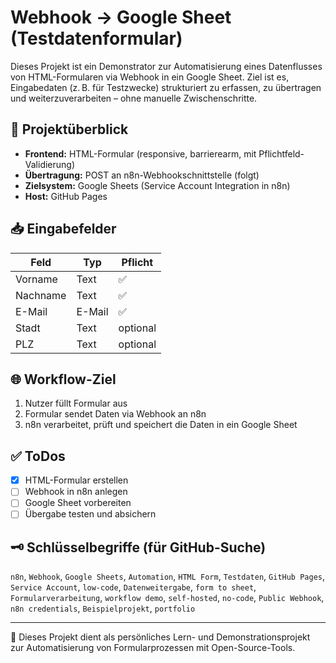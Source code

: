 # Webhook → Google Sheet (Testdatenformular)

Dieses Projekt ist ein Demonstrator zur Automatisierung eines Datenflusses von HTML-Formularen via Webhook in ein Google Sheet. Ziel ist es, Eingabedaten (z. B. für Testzwecke) strukturiert zu erfassen, zu übertragen und weiterzuverarbeiten – ohne manuelle Zwischenschritte.

## 🔧 Projektüberblick

- **Frontend:** HTML-Formular (responsive, barrierearm, mit Pflichtfeld-Validierung)
- **Übertragung:** POST an n8n-Webhookschnittstelle (folgt)
- **Zielsystem:** Google Sheets (Service Account Integration in n8n)
- **Host:** GitHub Pages

## 📥 Eingabefelder

| Feld         | Typ     | Pflicht |
|--------------|---------|---------|
| Vorname      | Text    | ✅      |
| Nachname     | Text    | ✅      |
| E-Mail       | E-Mail  | ✅      |
| Stadt        | Text    | optional |
| PLZ          | Text    | optional |

## 🌐 Workflow-Ziel

1. Nutzer füllt Formular aus
2. Formular sendet Daten via Webhook an n8n
3. n8n verarbeitet, prüft und speichert die Daten in ein Google Sheet

## ✅ ToDos

- [x] HTML-Formular erstellen
- [ ] Webhook in n8n anlegen
- [ ] Google Sheet vorbereiten
- [ ] Übergabe testen und absichern

## 🗝️ Schlüsselbegriffe (für GitHub-Suche)

`n8n`, `Webhook`, `Google Sheets`, `Automation`, `HTML Form`, `Testdaten`, `GitHub Pages`, `Service Account`, `low-code`, `Datenweitergabe`, `form to sheet`, `Formularverarbeitung`, `workflow demo`, `self-hosted`, `no-code`, `Public Webhook`, `n8n credentials`, `Beispielprojekt`, `portfolio`

---

📎 Dieses Projekt dient als persönliches Lern- und Demonstrationsprojekt zur Automatisierung von Formularprozessen mit Open-Source-Tools.
